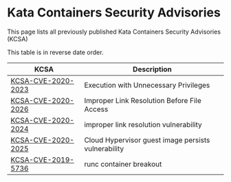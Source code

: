 # Kata Containers Security Advisories

This page lists all previously published Kata Containers Security Advisories (KCSA)

This table is in reverse date order.

| KCSA                                             | Description                  |
| ------------------------------------------------ | ---------------------------- |
| [KCSA-CVE-2020-2023](KCSA/KCSA-CVE-2020-2023.md) | Execution with Unnecessary Privileges |
| [KCSA-CVE-2020-2026](KCSA/KCSA-CVE-2020-2026.md) | Improper Link Resolution Before File Access |
| [KCSA-CVE-2020-2024](KCSA/KCSA-CVE-2020-2024.md) | improper link resolution vulnerability |
| [KCSA-CVE-2020-2025](KCSA/KCSA-CVE-2020-2025.md) | Cloud Hypervisor guest image persists vulnerability |
| [KCSA-CVE-2019-5736](KCSA/KCSA-CVE-2019-5736.md) | runc container breakout      |
